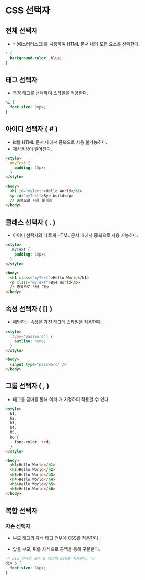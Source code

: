 # CSS 선택자

## 전체 선택자

- `*` (애스터리스크)를 사용하여 HTML 문서 내의 모든 요소를 선택한다.

```css
* {
  background-color: blue;
}
```

## 태그 선택자

- 특정 태그를 선택하여 스타일을 적용한다.

```css
h1 {
  font-size: 30px;
}
```

## 아이디 선택자 ( # )

- id를 HTML 문서 내에서 중복으로 사용 불가능하다.
- 재사용성이 떨어진다.

```html
<style>
  #myText {
    padding: 10px;
  }
</style>

<body>
  <h1 id="myText">Hello World</h1>
  <p id="myText">Bye World</p>
  // 중복으로 사용 불가능
</body>
```

## 클래스 선택자 ( . )

- 아이디 선택자와 다르게 HTML 문서 내에서 중복으로 사용 가능하다.

```html
<style>
  .myText {
    padding: 10px;
  }
</style>

<body>
  <h1 class="myText">Hello World</h1>
  <p class="myText">Bye World</p>
  // 중복으로 사용 가능
</body>
```

## 속성 선택자 ( [] )

- 해당하는 속성을 가진 태그에 스타일을 적용한다.

```html
<style>
  [type='password'] {
    outline: none;
  }
</style>

<body>
  <input type="password" />
</body>
```

## 그룹 선택자 ( , )

- 태그를 콤마를 통해 여러 개 지정하여 적용할 수 있다.

```html
<style>
  h1,
  h2,
  h3,
  h4,
  h5,
  h6 {
    font-color: red;
  }
</style>

<body>
  <h1>Hello World</h1>
  <h2>Hello World</h2>
  <h3>Hello World</h3>
  <h4>Hello World</h4>
  <h5>Hello World</h5>
  <h6>Hello World</h6>
</body>
```

## 복합 선택자

### 자손 선택자

- 부모 태그의 자식 태그 전부에 CSS를 적용한다.

- 앞을 부모, 뒤를 자식으로 공백을 통해 구분한다.

```css
/* div 하위의 모든 p 태그에 CSS를 적용한다. */
div p {
  font-size: 30px;
}
```
